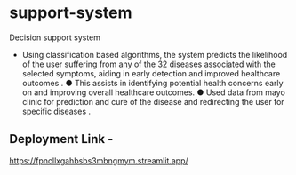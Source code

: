 # support-system
Decision support system 
- Using classification based algorithms, the system predicts the likelihood of the user suffering from any of the 32 diseases associated
with the selected symptoms, aiding in early detection and improved healthcare outcomes .
● This assists in identifying potential health concerns early on and improving overall healthcare outcomes.
● Used data from mayo clinic for prediction and cure of the disease and redirecting the user for specific diseases .
## Deployment Link -
https://fpncllxgahbsbs3mbngmym.streamlit.app/

